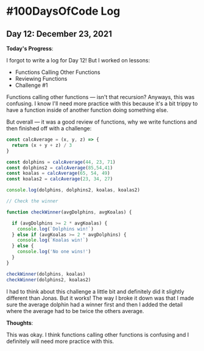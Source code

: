 # #100DaysOfCode Log

## Day 12: December 23, 2021

**Today's Progress**:

I forgot to write a log for Day 12! But I worked on lessons:

- Functions Calling Other Functions
- Reviewing Functions
- Challenge #1

Functions calling other functions — isn't that recursion? Anyways, this was confusing. I know I'll need more practice with this because it's a bit trippy to have a function inside of another function doing something else.

But overall — it was a good review of functions, why we write functions and then finished off with a challenge:

```javascript
const calcAverage = (x, y, z) => {
  return (x + y + z) / 3
}

const dolphins = calcAverage(44, 23, 71)
const dolphins2 = calcAverage(85,54,41)
const koalas = calcAverage(65, 54, 49)
const koalas2 = calcAverage(23, 34, 27)

console.log(dolphins, dolphins2, koalas, koalas2)

// Check the winner 

function checkWinner(avgDolphins, avgKoalas) {

  if (avgDolphins >= 2 * avgKoalas) {
    console.log(`Dolphins win!`)
  } else if (avgKoalas >= 2 * avgDolphins) {
    console.log(`Koalas win!`)
  } else {
    console.log('No one wins!')
  }
}

checkWinner(dolphins, koalas)
checkWinner(dolphins2, koalas2) 

```

I had to think about this challenge a little bit and definitely did it slightly different than Jonas. But it works! The way I broke it down was that I made sure the average dolphin had a winner first and then I added the detail where the average had to be twice the others average.

**Thoughts**:

This was okay. I think functions calling other functions is confusing and I definitely will need more practice with this. 